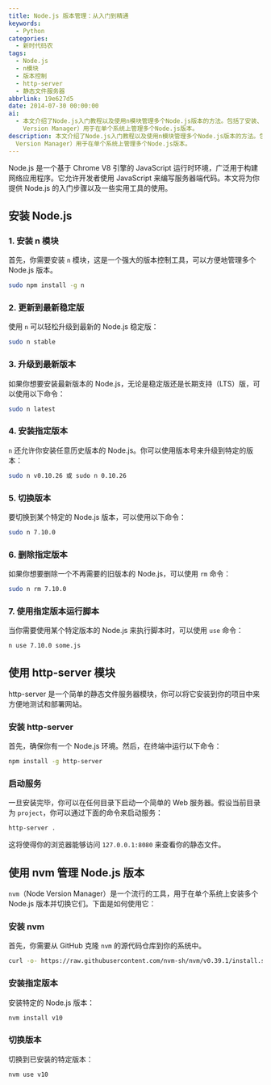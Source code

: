 ```yaml
---
title: Node.js 版本管理：从入门到精通
keywords:
  - Python
categories:
  - 新时代码农
tags:
  - Node.js
  - n模块
  - 版本控制
  - http-server
  - 静态文件服务器
abbrlink: 19e627d5
date: 2014-07-30 00:00:00
ai:
  - 本文介绍了Node.js入门教程以及使用n模块管理多个Node.js版本的方法。包括了安装、更新和切换Node.js版本的步骤，并介绍了http-server模块用于设置简单静态文件服务器以及NVM（Node
    Version Manager）用于在单个系统上管理多个Node.js版本。
description: 本文介绍了Node.js入门教程以及使用n模块管理多个Node.js版本的方法。包括了安装、更新和切换Node.js版本的步骤，并介绍了http-server模块用于设置简单静态文件服务器以及NVM（Node
  Version Manager）用于在单个系统上管理多个Node.js版本。
---
```


Node.js 是一个基于 Chrome V8 引擎的 JavaScript 运行时环境，广泛用于构建网络应用程序。它允许开发者使用 JavaScript 来编写服务器端代码。本文将为你提供 Node.js 的入门步骤以及一些实用工具的使用。

## 安装 Node.js

### 1. 安装 n 模块

首先，你需要安装 `n` 模块，这是一个强大的版本控制工具，可以方便地管理多个 Node.js 版本。

```bash
sudo npm install -g n
```

### 2. 更新到最新稳定版

使用 `n` 可以轻松升级到最新的 Node.js 稳定版：

```bash
sudo n stable
```

### 3. 升级到最新版本

如果你想要安装最新版本的 Node.js，无论是稳定版还是长期支持（LTS）版，可以使用以下命令：

```bash
sudo n latest
```

### 4. 安装指定版本

`n` 还允许你安装任意历史版本的 Node.js。你可以使用版本号来升级到特定的版本：

```bash
sudo n v0.10.26 或 sudo n 0.10.26
```

### 5. 切换版本

要切换到某个特定的 Node.js 版本，可以使用以下命令：

```bash
sudo n 7.10.0
```

### 6. 删除指定版本

如果你想要删除一个不再需要的旧版本的 Node.js，可以使用 `rm` 命令：

```bash
sudo n rm 7.10.0
```

### 7. 使用指定版本运行脚本

当你需要使用某个特定版本的 Node.js 来执行脚本时，可以使用 `use` 命令：

```bash
n use 7.10.0 some.js
```

## 使用 http-server 模块

http-server 是一个简单的静态文件服务器模块，你可以将它安装到你的项目中来方便地测试和部署网站。

### 安装 http-server

首先，确保你有一个 Node.js 环境。然后，在终端中运行以下命令：

```bash
npm install -g http-server
```

### 启动服务

一旦安装完毕，你可以在任何目录下启动一个简单的 Web 服务器。假设当前目录为 `project`，你可以通过下面的命令来启动服务：

```bash
http-server .
```

这将使得你的浏览器能够访问 `127.0.0.1:8080` 来查看你的静态文件。

## 使用 nvm 管理 Node.js 版本

`nvm`（Node Version Manager）是一个流行的工具，用于在单个系统上安装多个 Node.js 版本并切换它们。下面是如何使用它：

### 安装 nvm

首先，你需要从 GitHub 克隆 `nvm` 的源代码仓库到你的系统中。

```bash
curl -o- https://raw.githubusercontent.com/nvm-sh/nvm/v0.39.1/install.sh | bash
```

### 安装指定版本

安装特定的 Node.js 版本：

```bash
nvm install v10
```

### 切换版本

切换到已安装的特定版本：

```bash
nvm use v10
```
